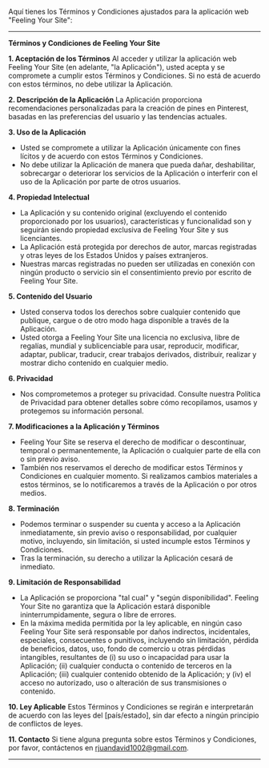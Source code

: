 Aquí tienes los Términos y Condiciones ajustados para la aplicación web "Feeling Your Site":

---

**Términos y Condiciones de Feeling Your Site**

**1. Aceptación de los Términos**
Al acceder y utilizar la aplicación web Feeling Your Site (en adelante, "la Aplicación"), usted acepta y se compromete a cumplir estos Términos y Condiciones. Si no está de acuerdo con estos términos, no debe utilizar la Aplicación.

**2. Descripción de la Aplicación**
La Aplicación proporciona recomendaciones personalizadas para la creación de pines en Pinterest, basadas en las preferencias del usuario y las tendencias actuales.

**3. Uso de la Aplicación**
- Usted se compromete a utilizar la Aplicación únicamente con fines lícitos y de acuerdo con estos Términos y Condiciones.
- No debe utilizar la Aplicación de manera que pueda dañar, deshabilitar, sobrecargar o deteriorar los servicios de la Aplicación o interferir con el uso de la Aplicación por parte de otros usuarios.

**4. Propiedad Intelectual**
- La Aplicación y su contenido original (excluyendo el contenido proporcionado por los usuarios), características y funcionalidad son y seguirán siendo propiedad exclusiva de Feeling Your Site y sus licenciantes.
- La Aplicación está protegida por derechos de autor, marcas registradas y otras leyes de los Estados Unidos y países extranjeros.
- Nuestras marcas registradas no pueden ser utilizadas en conexión con ningún producto o servicio sin el consentimiento previo por escrito de Feeling Your Site.

**5. Contenido del Usuario**
- Usted conserva todos los derechos sobre cualquier contenido que publique, cargue o de otro modo haga disponible a través de la Aplicación.
- Usted otorga a Feeling Your Site una licencia no exclusiva, libre de regalías, mundial y sublicenciable para usar, reproducir, modificar, adaptar, publicar, traducir, crear trabajos derivados, distribuir, realizar y mostrar dicho contenido en cualquier medio.

**6. Privacidad**
- Nos comprometemos a proteger su privacidad. Consulte nuestra Política de Privacidad para obtener detalles sobre cómo recopilamos, usamos y protegemos su información personal.

**7. Modificaciones a la Aplicación y Términos**
- Feeling Your Site se reserva el derecho de modificar o descontinuar, temporal o permanentemente, la Aplicación o cualquier parte de ella con o sin previo aviso.
- También nos reservamos el derecho de modificar estos Términos y Condiciones en cualquier momento. Si realizamos cambios materiales a estos términos, se lo notificaremos a través de la Aplicación o por otros medios.

**8. Terminación**
- Podemos terminar o suspender su cuenta y acceso a la Aplicación inmediatamente, sin previo aviso o responsabilidad, por cualquier motivo, incluyendo, sin limitación, si usted incumple estos Términos y Condiciones.
- Tras la terminación, su derecho a utilizar la Aplicación cesará de inmediato.

**9. Limitación de Responsabilidad**
- La Aplicación se proporciona "tal cual" y "según disponibilidad". Feeling Your Site no garantiza que la Aplicación estará disponible ininterrumpidamente, segura o libre de errores.
- En la máxima medida permitida por la ley aplicable, en ningún caso Feeling Your Site será responsable por daños indirectos, incidentales, especiales, consecuentes o punitivos, incluyendo sin limitación, pérdida de beneficios, datos, uso, fondo de comercio u otras pérdidas intangibles, resultantes de (i) su uso o incapacidad para usar la Aplicación; (ii) cualquier conducta o contenido de terceros en la Aplicación; (iii) cualquier contenido obtenido de la Aplicación; y (iv) el acceso no autorizado, uso o alteración de sus transmisiones o contenido.

**10. Ley Aplicable**
Estos Términos y Condiciones se regirán e interpretarán de acuerdo con las leyes del [país/estado], sin dar efecto a ningún principio de conflictos de leyes.

**11. Contacto**
Si tiene alguna pregunta sobre estos Términos y Condiciones, por favor, contáctenos en rjuandavid1002@gmail.com.

---
